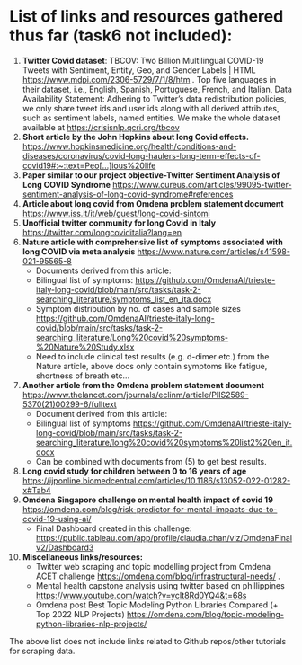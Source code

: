 
# List of links and resources gathered thus far (task6 not included):
1. **Twitter Covid dataset**: TBCOV: Two Billion Multilingual COVID-19 Tweets with Sentiment, Entity, Geo, and Gender Labels | HTML
https://www.mdpi.com/2306-5729/7/1/8/htm . Top five languages in their dataset, i.e., English, Spanish, Portuguese, French, and Italian,
Data Availability Statement: Adhering to Twitter’s data redistribution policies, we only share tweet ids and user ids along with all derived attributes, such as sentiment labels, named entities. We make the whole dataset available at https://crisisnlp.qcri.org/tbcov
2. **Short article by the John Hopkins about long Covid effects.** https://www.hopkinsmedicine.org/health/conditions-and-diseases/coronavirus/covid-long-haulers-long-term-effects-of-covid19#:~:text=Peo[…]ious%20life
3. **Paper similar to our project objective-Twitter Sentiment Analysis of Long COVID Syndrome** https://www.cureus.com/articles/99095-twitter-sentiment-analysis-of-long-covid-syndrome#references
4. **Article about long covid from Omdena problem statement document** https://www.iss.it/it/web/guest/long-covid-sintomi
5. **Unofficial twitter community for long Covid in Italy** https://twitter.com/longcoviditalia?lang=en
6. **Nature article with comprehensive list of symptoms associated with long COVID via meta analysis** https://www.nature.com/articles/s41598-021-95565-8
     - Documents derived from this article:
     - Bilingual list of symptoms: https://github.com/OmdenaAI/trieste-italy-long-covid/blob/main/src/tasks/task-2-searching_literature/symptoms_list_en_ita.docx
     - Symptom distribution by no. of cases and sample sizes https://github.com/OmdenaAI/trieste-italy-long-covid/blob/main/src/tasks/task-2-searching_literature/Long%20covid%20symptoms-%20Nature%20Study.xlsx
     - Need to include clinical test results (e.g. d-dimer etc.) from the Nature article, above docs only contain symptoms like fatigue, shortness of breath etc...
7.  **Another article from the Omdena problem statement document** https://www.thelancet.com/journals/eclinm/article/PIIS2589-5370(21)00299-6/fulltext
     - Document derived from this article:
     - Bilingual list of symptoms https://github.com/OmdenaAI/trieste-italy-long-covid/blob/main/src/tasks/task-2-searching_literature/long%20covid%20symptoms%20list2%20en_it.docx
     - Can be combined with documents from (5) to get best results.
8. **Long covid study for children between 0 to 16 years of age** https://ijponline.biomedcentral.com/articles/10.1186/s13052-022-01282-x#Tab4
9. **Omdena Singapore challenge on mental health impact of covid 19** https://omdena.com/blog/risk-predictor-for-mental-impacts-due-to-covid-19-using-ai/
     - Final Dashboard created in this challenge: https://public.tableau.com/app/profile/claudia.chan/viz/OmdenaFinalv2/Dashboard3
10. **Miscellaneous links/resources:**
     - Twitter web scraping and topic modelling project from Omdena ACET challenge https://omdena.com/blog/infrastructural-needs/ .
     - Mental health capstone analysis using twitter based on phillippines https://www.youtube.com/watch?v=ycIt8Rd0YQ4&t=68s
     - Omdena post Best Topic Modeling Python Libraries Compared (+ Top 2022 NLP Projects) https://omdena.com/blog/topic-modeling-python-libraries-nlp-projects/

The above list does not include links related to Github repos/other tutorials for scraping data.

